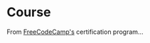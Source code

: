 # Course
From [FreeCodeCamp's](https://www.freecodecamp.org/learn/javascript-algorithms-and-data-structures-v8/) certification program...
